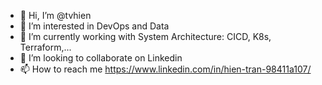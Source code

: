 - 👋 Hi, I’m @tvhien
- 👀 I’m interested in DevOps and Data
- 🌱 I’m currently working with System Architecture: CICD, K8s, Terraform,...
- 💞️ I’m looking to collaborate on Linkedin
- 📫 How to reach me https://www.linkedin.com/in/hien-tran-98411a107/

<!---
tvhien/tvhien is a ✨ special ✨ repository because its `README.md` (this file) appears on your GitHub profile.
You can click the Preview link to take a look at your changes.
--->

